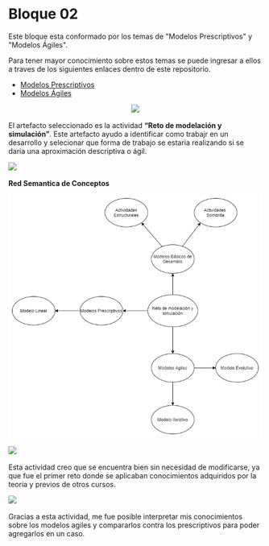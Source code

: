 # Bloque 02

Este bloque esta conformado por los temas de "Modelos Prescriptivos" y "Modelos Ágiles".

Para tener mayor conocimiento sobre estos temas se puede ingresar a ellos a traves de los siguientes enlaces dentro de este repositorio.
- <a href="https://github.com/srgiola/Portafolio_IngSoftware/tree/master/Bloque%2002/Modelos%20Prescriptivos" 
    target=”_blank”>Modelos Prescriptivos</a>
- <a href="https://github.com/srgiola/Portafolio_IngSoftware/tree/master/Bloque%2002/Modelos%20%C3%81giles" 
    target=”_blank”>Modelos Ágiles</a>

<p align="center">
<img
    src="https://media.istockphoto.com/vectors/agile-vs-waterfall-methodology-for-software-development-life-cycle-vector-id1336228205?k=20&m=1336228205&s=612x612&w=0&h=uwNKYNwohuCsxsHijVPMMOjUGPPntJydghI5Kscs-Eo="
    width="400px"
/>
 </p>

El artefacto seleccionado es la actividad **“Reto de modelación y simulación”**. Este artefacto ayudo a identificar como trabajr en un desarrollo y selecionar que forma de trabajo se estaria realizando si se daria una aproximación descriptiva o ágil.</br>

<p align="left">
<img
    src="https://www.docirs.cl/images/grafo_equivalente_logo_estructurado.jpg"
    width="75px"
/>

**Red Semantica de Conceptos**
<p align="center">
<img
    src="https://github.com/srgiola/Portafolio_IngSoftware/blob/master/Bloque%2002/Red%20Semantica.png"
    width="800px"
/>

<p align="left">
<img
    src="https://blog.pro-optim.com/wp-content/uploads/noun_continuous-improvement_1326963.png"
    width="50px"
/>

Esta actividad creo que se encuentra bien sin necesidad de modificarse, ya que fue el primer reto donde se aplicaban conocimientos adquiridos por la teoria y previos de otros cursos.
 
 </p>
 <p align="left">
<img
    src="https://i.pinimg.com/564x/e9/3b/7c/e93b7c713430bf42f7c03aba0331bcb0.jpg"
    width="75px"
/>
 </p>
 
Gracias a esta actividad, me fue posible interpretar mis conocimientos sobre los modelos agiles y compararlos contra los prescriptivos para poder agregarlos en un caso.
